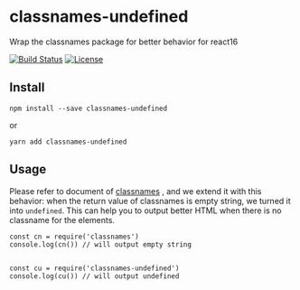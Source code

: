 # classnames-undefined
Wrap the classnames package for better behavior for react16

[![Build Status](https://travis-ci.org/zordius/classnames-undefined.svg?branch=master)](https://travis-ci.org/zordius/classnames-undefined) [![License](https://img.shields.io/badge/License-MIT-green.svg)](https://github.com/zordius/classnames-undefined/blob/master/LICENSE.md)

## Install
```
npm install --save classnames-undefined
```

or

```
yarn add classnames-undefined
```

## Usage

Please refer to document of <a href="https://www.npmjs.com/package/classnames">classnames</a> , and we extend it with this behavior: when the return value of classnames is empty string, we turned it into `undefined`. This can help you to output better HTML when there is no classname for the elements.

```
const cn = require('classnames')
console.log(cn()) // will output empty string


const cu = require('classnames-undefined')
console.log(cu()) // will output undefined
```
